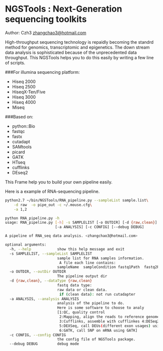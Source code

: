 #  NGSTools : Next-Generation sequencing toolkits

Author: Czh3 <zhangchao3@hotmail.com>

  High-throughput sequencing technology is repaidly becoming the standrd method for genomics, transcriptomic and epigenetics. The down stream data analysis is sophisticated because of the unprecedented data throughput. This NGSTools helps you to do this easily by writing a few line of scripts.

###For illumina sequencing platform:
* Hiseq 2000
* Hiseq 2500
* HiseqX-Ten/Five
* Hiseq 3000
* Hiseq 4000
* Miseq

###Based on:
* python::Bio
* fastqc
* fastx
* cutadapt
* SAMtools
* picard
* GATK
* HTseq
* cufflinks
* DEseq2


This Frame help you to build your own pipeline easily.

Here is a example of RNA-sequencing pipeline.

```bash
python2.7 ~/bin/NGSTools/RNA_pipeline.py --sampleList sample.list\
	-d raw  -o pipe_out -c ~/.mouse.cfg\
	-a 1,2
```

```bash
python RNA_pipeline.py -h
usage: RNA_pipeline.py [-h] -s SAMPLELIST [-o OUTDIR] [-d {raw,clean}]
                       [-a ANALYSIS] [-c CONFIG] [--debug DEBUG]

A pipeline of RNA_seq data analysis. <zhangchao3@hotmail.com>

optional arguments:
  -h, --help            show this help message and exit
  -s SAMPLELIST, --sampleList SAMPLELIST
                        sample list for RNA samples information.
                         A file each line contains:
                        sampleName	sampleCondition	fastq1Path	fastq2Path
  -o OUTDIR, --outDir OUTDIR
                        The pipeline output dir
  -d {raw,clean}, --dataType {raw,clean}
                        fastq data type:
                        raw data or clean data.
                         if (clean data): not run cutadapter
  -a ANALYSIS, --analysis ANALYSIS
                        analysis of the pipeline to do.
                        Here is some software to choose to analy
                        [1:QC, quality control
                         2:Mapping, align the reads to reference genome
                         3:Cufflinks, assemble with cufflinkes 4:DESeq2, call DEGs(different expression genes) using DESeq2 package
                         5:DEXSeq, call DEUs(different exon usages) using DEXSeq package
                         6:GATK, call SNP on mRNA using GATK]
  -c CONFIG, --config CONFIG
                        the config file of NGSTools package.
  --debug DEBUG         debug mode
```


